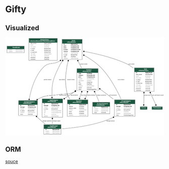 # Gifty

## Visualized

![db-visualized](./django_app/db-visualized.png)

## ORM

[souce](./django_app/gifty/models)

